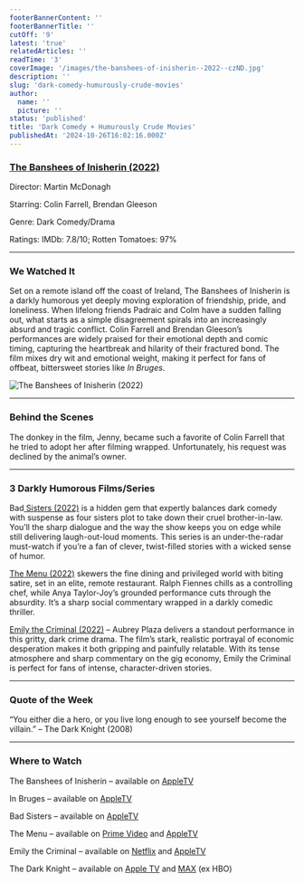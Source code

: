 ```yaml
---
footerBannerContent: ''
footerBannerTitle: ''
cutOff: '9'
latest: 'true'
relatedArticles: ''
readTime: '3'
coverImage: '/images/the-banshees-of-inisherin--2022--czND.jpg'
description: ''
slug: 'dark-comedy-humurously-crude-movies'
author:
  name: ''
  picture: ''
status: 'published'
title: 'Dark Comedy + Humurously Crude Movies'
publishedAt: '2024-10-26T16:02:16.000Z'
---
```


### [The Banshees of Inisherin (2022)](https://www.imdb.com/title/tt11813216/?ref_=nv_sr_srsg_0_tt_6_nm_2_in_0_q_the%2520banshees)

Director: Martin McDonagh

Starring: Colin Farrell, Brendan Gleeson

Genre: Dark Comedy/Drama

Ratings: IMDb: 7.8/10; Rotten Tomatoes: 97%

---

### We Watched It

Set on a remote island off the coast of Ireland, The Banshees of Inisherin is a darkly humorous yet deeply moving exploration of friendship, pride, and loneliness. When lifelong friends Padraic and Colm have a sudden falling out, what starts as a simple disagreement spirals into an increasingly absurd and tragic conflict. Colin Farrell and Brendan Gleeson’s performances are widely praised for their emotional depth and comic timing, capturing the heartbreak and hilarity of their fractured bond. The film mixes dry wit and emotional weight, making it perfect for fans of offbeat, bittersweet stories like *In Bruges*.

![The Banshees of Inisherin (2022)](/images/the-banshees-of-inisherin--2022--M5MT.jpg)

---

### Behind the Scenes

The donkey in the film, Jenny, became such a favorite of Colin Farrell that he tried to adopt her after filming wrapped. Unfortunately, his request was declined by the animal’s owner.

---

### 3 Darkly Humorous Films/Series

Bad[ Sisters (2022)](https://www.imdb.com/title/tt15469618/?ref_=nv_sr_srsg_0_tt_8_nm_0_in_0_q_bad%2520sisters) is a hidden gem that expertly balances dark comedy with suspense as four sisters plot to take down their cruel brother-in-law. You’ll the sharp dialogue and the way the show keeps you on edge while still delivering laugh-out-loud moments. This series is an under-the-radar must-watch if you’re a fan of clever, twist-filled stories with a wicked sense of humor.

[The Menu (2022)](https://www.imdb.com/title/tt9764362/?ref_=nv_sr_srsg_0_tt_8_nm_0_in_0_q_the%2520menu) skewers the fine dining and privileged world with biting satire, set in an elite, remote restaurant. Ralph Fiennes chills as a controlling chef, while Anya Taylor-Joy’s grounded performance cuts through the absurdity. It’s a sharp social commentary wrapped in a darkly comedic thriller.

[Emily the Criminal (2022)](https://www.imdb.com/title/tt15255876/?ref_=fn_al_tt_1) – Aubrey Plaza delivers a standout performance in this gritty, dark crime drama. The film’s stark, realistic portrayal of economic desperation makes it both gripping and painfully relatable. With its tense atmosphere and sharp commentary on the gig economy, Emily the Criminal is perfect for fans of intense, character-driven stories.

---

### Quote of the Week

“You either die a hero, or you live long enough to see yourself become the villain.” – The Dark Knight (2008)

---

### Where to Watch

The Banshees of Inisherin – available on [AppleTV](https://tv.apple.com/us/movie/the-banshees-of-inisherin/umc.cmc.1t34y7y40m382avdbrvj28q85?action=play)

In Bruges – available on [AppleTV](https://tv.apple.com/us/movie/in-bruges/umc.cmc.3hfzzmfjj39s02vwynx3b91ih?action=play)

Bad Sisters – available on [AppleTV](https://tv.apple.com/us/episode/the-prick/umc.cmc.510ju9hiiwvikqsrrr29zxmdq)

The Menu – available on [Prime Video](https://www.amazon.com/gp/video/detail/amzn1.dv.gti.62a9374d-03ba-4785-8bdb-f62d4a34ccbb?autoplay=0&ref_=atv_cf_strg_wb) and [AppleTV](https://tv.apple.com/us/movie/the-menu/umc.cmc.138krmen28x7fjwrmm6c7l5gm?action=play)

Emily the Criminal – available on [Netflix](https://www.netflix.com/title/81586728?source=35) and [AppleTV](https://tv.apple.com/us/movie/emily-the-criminal/umc.cmc.e437iw7k9d6swm8aor88yl47)

The Dark Knight – available on [Apple TV](https://tv.apple.com/us/movie/the-dark-knight/umc.cmc.1uf4c3neuc9yxhnjv7t4rd5wa?playableId=tvs.sbd.9001%3A764632601) and [MAX](https://www.max.com/rs/en/movies/dark-knight/52217243-a137-45d6-9c6a-0dfab4633034?utm_id=1011l5873&utm_source=justwatchgmbh&utm_medium=affiliate&clickref=1100lzDRA9eD) (ex HBO)